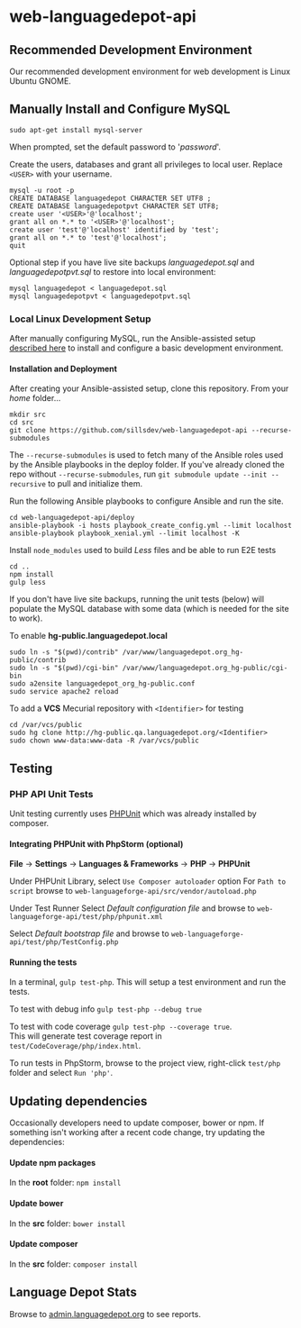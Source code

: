 # web-languagedepot-api #

## Recommended Development Environment ##

Our recommended development environment for web development is Linux Ubuntu GNOME.

## Manually Install and Configure MySQL ##

```
sudo apt-get install mysql-server
```
When prompted, set the default password to '*password*'. 

Create the users, databases and grant all privileges to local user.  Replace `<USER>` with your username.
```
mysql -u root -p
CREATE DATABASE languagedepot CHARACTER SET UTF8 ;
CREATE DATABASE languagedepotpvt CHARACTER SET UTF8;
create user '<USER>'@'localhost';
grant all on *.* to '<USER>'@'localhost';
create user 'test'@'localhost' identified by 'test';
grant all on *.* to 'test'@'localhost';
quit
```

Optional step if you have live site backups *languagedepot.sql* and *languagedepotpvt.sql* to restore into local environment:
```
mysql languagedepot < languagedepot.sql
mysql languagedepotpvt < languagedepotpvt.sql
```

### Local Linux Development Setup <a id="LocalSetup"></a>

After manually configuring MySQL, run the Ansible-assisted setup [described here](https://github.com/sillsdev/ops-devbox) to install and configure a basic development environment.


#### Installation and Deployment ####
After creating your Ansible-assisted setup, clone this repository. From your *home* folder...

````
mkdir src
cd src
git clone https://github.com/sillsdev/web-languagedepot-api --recurse-submodules
````
The `--recurse-submodules` is used to fetch many of the Ansible roles used by the Ansible playbooks in the deploy folder. If you've already cloned the repo without `--recurse-submodules`, run `git submodule update --init --recursive` to pull and initialize them.

Run the following Ansible playbooks to configure Ansible and run the site.

````
cd web-languagedepot-api/deploy
ansible-playbook -i hosts playbook_create_config.yml --limit localhost
ansible-playbook playbook_xenial.yml --limit localhost -K
````

Install `node_modules` used to build *Less* files and be able to run E2E tests
```
cd ..
npm install
gulp less
```

If you don't have live site backups, running the unit tests (below) will populate the MySQL database with some data (which is needed for the site to work).

To enable **hg-public.languagedepot.local**
```
sudo ln -s "$(pwd)/contrib" /var/www/languagedepot.org_hg-public/contrib
sudo ln -s "$(pwd)/cgi-bin" /var/www/languagedepot.org_hg-public/cgi-bin
sudo a2ensite languagedepot_org_hg-public.conf
sudo service apache2 reload
```

To add a **VCS** Mecurial repository with `<Identifier>` for testing
```
cd /var/vcs/public
sudo hg clone http://hg-public.qa.languagedepot.org/<Identifier>
sudo chown www-data:www-data -R /var/vcs/public
```

## Testing ##

### PHP API Unit Tests ###

Unit testing currently uses [PHPUnit](https://phpunit.de/) which was already installed by composer.

#### Integrating PHPUnit with PhpStorm (optional) ####

**File** -> **Settings** -> **Languages & Frameworks** -> **PHP** -> **PHPUnit**

Under PHPUnit Library, select `Use Composer autoloader` option
For `Path to script` browse to `web-languageforge-api/src/vendor/autoload.php`

Under Test Runner
Select *Default configuration file* and browse to `web-languageforge-api/test/php/phpunit.xml`

Select *Default bootstrap file* and browse to `web-languageforge-api/test/php/TestConfig.php`

#### Running the tests ####
In a terminal, `gulp test-php`.  This will setup a test environment and run the tests.

To test with debug info `gulp test-php --debug true`

To test with code coverage `gulp test-php --coverage true`.  
This will generate test coverage report in `test/CodeCoverage/php/index.html`. 

To run tests in PhpStorm, browse to the project view, right-click `test/php` folder and select `Run 'php'`.

## Updating dependencies ##

Occasionally developers need to update composer, bower or npm.  If something isn't working after a recent code change, try updating the dependencies:

#### Update npm packages ####

In the **root** folder: `npm install`

#### Update bower ####

In the **src** folder: `bower install`

#### Update composer ####

In the **src** folder: `composer install`

## Language Depot Stats ##

Browse to [admin.languagedepot.org](http://admin.languagedepot.org/) to see reports.

